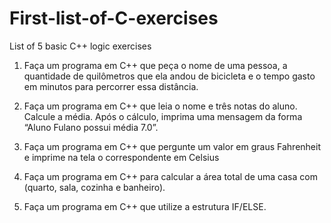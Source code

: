 # First-list-of-C-exercises
List of 5 basic C++ logic exercises

1) Faça um programa em C++ que peça o nome de uma pessoa, a quantidade de quilômetros que ela andou de bicicleta e o tempo gasto em minutos para percorrer essa distância.

2) Faça um programa em C++ que leia o nome e três notas do aluno. Calcule a média. Após o cálculo, imprima uma mensagem da forma “Aluno Fulano possui média 7.0”.

3) Faça um programa em C++ que pergunte um valor em graus Fahrenheit e imprime na tela o correspondente em Celsius

4) Faça um programa em C++ para calcular a área total de uma casa com (quarto, sala, cozinha e banheiro).

5) Faça um programa em C++ que utilize a estrutura IF/ELSE.


